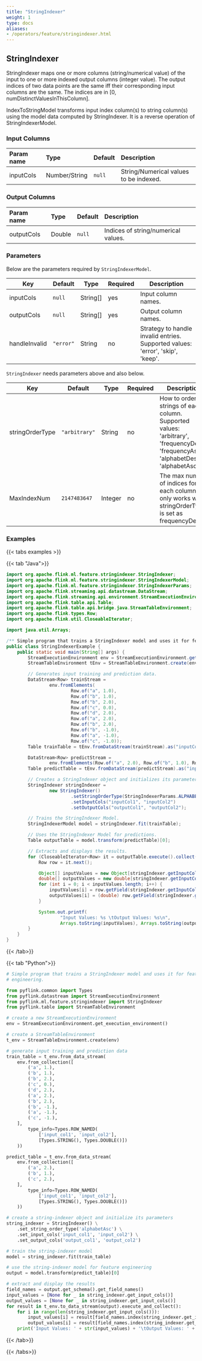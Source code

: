 ```yaml
---
title: "StringIndexer"
weight: 1
type: docs
aliases:
- /operators/feature/stringindexer.html
---
```


<!--
Licensed to the Apache Software Foundation (ASF) under one
or more contributor license agreements.  See the NOTICE file
distributed with this work for additional information
regarding copyright ownership.  The ASF licenses this file
to you under the Apache License, Version 2.0 (the
"License"); you may not use this file except in compliance
with the License.  You may obtain a copy of the License at

  http://www.apache.org/licenses/LICENSE-2.0

Unless required by applicable law or agreed to in writing,
software distributed under the License is distributed on an
"AS IS" BASIS, WITHOUT WARRANTIES OR CONDITIONS OF ANY
KIND, either express or implied.  See the License for the
specific language governing permissions and limitations
under the License.
-->

## StringIndexer

StringIndexer maps one or more columns (string/numerical value) of the input to
one or more indexed output columns (integer value). The output indices of two
data points are the same iff their corresponding input columns are the same. The
indices are in [0, numDistinctValuesInThisColumn].

IndexToStringModel transforms input index column(s) to string column(s) using
the model data computed by StringIndexer. It is a reverse operation of
StringIndexerModel.
### Input Columns

| Param name | Type          | Default | Description                            |
|:-----------|:--------------|:--------|:---------------------------------------|
| inputCols  | Number/String | `null`  | String/Numerical values to be indexed. |

### Output Columns

| Param name | Type   | Default | Description                         |
|:-----------|:-------|:--------|:------------------------------------|
| outputCols | Double | `null`  | Indices of string/numerical values. |

### Parameters

Below are the parameters required by `StringIndexerModel`.

| Key           | Default   | Type     | Required | Description                                                                    |
|---------------|-----------|----------|----------|--------------------------------------------------------------------------------|
| inputCols     | `null`    | String[] | yes      | Input column names.                                                            |
| outputCols    | `null`    | String[] | yes      | Output column names.                                                           |
| handleInvalid | `"error"` | String   | no       | Strategy to handle invalid entries. Supported values: 'error', 'skip', 'keep'. |

`StringIndexer` needs parameters above and also below.

| Key             | Default       | Type    | Required | Description                                                                                                                         |
|-----------------|---------------|---------|----------|-------------------------------------------------------------------------------------------------------------------------------------|
| stringOrderType | `"arbitrary"` | String  | no       | How to order strings of each column. Supported values: 'arbitrary', 'frequencyDesc', 'frequencyAsc', 'alphabetDesc', 'alphabetAsc'. |
| MaxIndexNum     | `2147483647`  | Integer | no       | The max number of indices for each column. It only works when stringOrderType is set as frequencyDesc.                              |

### Examples

{{< tabs examples >}}

{{< tab "Java">}}

```java
import org.apache.flink.ml.feature.stringindexer.StringIndexer;
import org.apache.flink.ml.feature.stringindexer.StringIndexerModel;
import org.apache.flink.ml.feature.stringindexer.StringIndexerParams;
import org.apache.flink.streaming.api.datastream.DataStream;
import org.apache.flink.streaming.api.environment.StreamExecutionEnvironment;
import org.apache.flink.table.api.Table;
import org.apache.flink.table.api.bridge.java.StreamTableEnvironment;
import org.apache.flink.types.Row;
import org.apache.flink.util.CloseableIterator;

import java.util.Arrays;

/** Simple program that trains a StringIndexer model and uses it for feature engineering. */
public class StringIndexerExample {
    public static void main(String[] args) {
        StreamExecutionEnvironment env = StreamExecutionEnvironment.getExecutionEnvironment();
        StreamTableEnvironment tEnv = StreamTableEnvironment.create(env);

        // Generates input training and prediction data.
        DataStream<Row> trainStream =
                env.fromElements(
                        Row.of("a", 1.0),
                        Row.of("b", 1.0),
                        Row.of("b", 2.0),
                        Row.of("c", 0.0),
                        Row.of("d", 2.0),
                        Row.of("a", 2.0),
                        Row.of("b", 2.0),
                        Row.of("b", -1.0),
                        Row.of("a", -1.0),
                        Row.of("c", -1.0));
        Table trainTable = tEnv.fromDataStream(trainStream).as("inputCol1", "inputCol2");

        DataStream<Row> predictStream =
                env.fromElements(Row.of("a", 2.0), Row.of("b", 1.0), Row.of("c", 2.0));
        Table predictTable = tEnv.fromDataStream(predictStream).as("inputCol1", "inputCol2");

        // Creates a StringIndexer object and initializes its parameters.
        StringIndexer stringIndexer =
                new StringIndexer()
                        .setStringOrderType(StringIndexerParams.ALPHABET_ASC_ORDER)
                        .setInputCols("inputCol1", "inputCol2")
                        .setOutputCols("outputCol1", "outputCol2");

        // Trains the StringIndexer Model.
        StringIndexerModel model = stringIndexer.fit(trainTable);

        // Uses the StringIndexer Model for predictions.
        Table outputTable = model.transform(predictTable)[0];

        // Extracts and displays the results.
        for (CloseableIterator<Row> it = outputTable.execute().collect(); it.hasNext(); ) {
            Row row = it.next();

            Object[] inputValues = new Object[stringIndexer.getInputCols().length];
            double[] outputValues = new double[stringIndexer.getInputCols().length];
            for (int i = 0; i < inputValues.length; i++) {
                inputValues[i] = row.getField(stringIndexer.getInputCols()[i]);
                outputValues[i] = (double) row.getField(stringIndexer.getOutputCols()[i]);
            }

            System.out.printf(
                    "Input Values: %s \tOutput Values: %s\n",
                    Arrays.toString(inputValues), Arrays.toString(outputValues));
        }
    }
}

```

{{< /tab>}}

{{< tab "Python">}}

```python
# Simple program that trains a StringIndexer model and uses it for feature
# engineering.

from pyflink.common import Types
from pyflink.datastream import StreamExecutionEnvironment
from pyflink.ml.feature.stringindexer import StringIndexer
from pyflink.table import StreamTableEnvironment

# create a new StreamExecutionEnvironment
env = StreamExecutionEnvironment.get_execution_environment()

# create a StreamTableEnvironment
t_env = StreamTableEnvironment.create(env)

# generate input training and prediction data
train_table = t_env.from_data_stream(
    env.from_collection([
        ('a', 1.),
        ('b', 1.),
        ('b', 2.),
        ('c', 0.),
        ('d', 2.),
        ('a', 2.),
        ('b', 2.),
        ('b', -1.),
        ('a', -1.),
        ('c', -1.),
    ],
        type_info=Types.ROW_NAMED(
            ['input_col1', 'input_col2'],
            [Types.STRING(), Types.DOUBLE()])
    ))

predict_table = t_env.from_data_stream(
    env.from_collection([
        ('a', 2.),
        ('b', 1.),
        ('c', 2.),
    ],
        type_info=Types.ROW_NAMED(
            ['input_col1', 'input_col2'],
            [Types.STRING(), Types.DOUBLE()])
    ))

# create a string-indexer object and initialize its parameters
string_indexer = StringIndexer() \
    .set_string_order_type('alphabetAsc') \
    .set_input_cols('input_col1', 'input_col2') \
    .set_output_cols('output_col1', 'output_col2')

# train the string-indexer model
model = string_indexer.fit(train_table)

# use the string-indexer model for feature engineering
output = model.transform(predict_table)[0]

# extract and display the results
field_names = output.get_schema().get_field_names()
input_values = [None for _ in string_indexer.get_input_cols()]
output_values = [None for _ in string_indexer.get_input_cols()]
for result in t_env.to_data_stream(output).execute_and_collect():
    for i in range(len(string_indexer.get_input_cols())):
        input_values[i] = result[field_names.index(string_indexer.get_input_cols()[i])]
        output_values[i] = result[field_names.index(string_indexer.get_output_cols()[i])]
    print('Input Values: ' + str(input_values) + '\tOutput Values: ' + str(output_values))

```

{{< /tab>}}

{{< /tabs>}}
